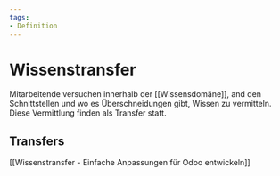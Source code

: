 ```yaml
---
tags:
- Definition
---
```

# Wissenstransfer

Mitarbeitende versuchen innerhalb der [[Wissensdomäne]], and den Schnittstellen und wo es Überschneidungen gibt, Wissen zu vermitteln. Diese Vermittlung finden als Transfer statt.

## Transfers

[[Wissenstransfer - Einfache Anpassungen für Odoo entwickeln]]